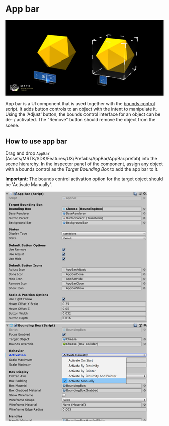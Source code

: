# App bar

![App bar](Images/AppBar/MRTK_AppBar_Main.png)

App bar is a UI component that is used together with the [bounds control](README_BoundsControl.md) script. It adds button controls to an object with the intent to manipulate it. Using the 'Adjust' button, the bounds control interface for an object can be de- / activated. The "Remove" button should remove the object from the scene.

## How to use app bar

Drag and drop `AppBar` (Assets/MRTK/SDK/Features/UX/Prefabs/AppBar/AppBar.prefab) into the scene hierarchy. In the inspector panel of the component, assign any object with a bounds control as the *Target Bounding Box* to add the app bar to it.

**Important:** The bounds control activation option for the target object should be 'Activate Manually'.

<img src="Images/AppBar/MRTK_AppBar_Setup1.png" width="450" alt="Setup 1">

<img src="Images/AppBar/MRTK_AppBar_Setup2.png" width="450" alt="Setup 2">
